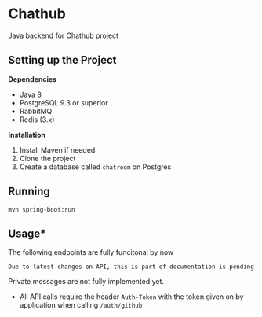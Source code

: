 # Chathub

Java backend for Chathub project

## Setting up the Project

**Dependencies**

* Java 8
* PostgreSQL 9.3 or superior
* RabbitMQ
* Redis (3.x)

**Installation**

1. Install Maven if needed
2. Clone the project
3. Create a database called `chatroom` on Postgres

## Running
```
mvn spring-boot:run
```

## Usage*
The following endpoints are fully funcitonal by now

```
Due to latest changes on API, this is part of documentation is pending
```

Private messages are not fully implemented yet.  
* All API calls require the header `Auth-Token` with the token given on by application when calling `/auth/github`